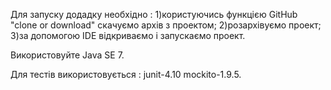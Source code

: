 Для запуску додадку необхідно :
1)користуючись функцією GitHub "clone or download" скачуємо архів з проектом;
2)розархівуємо проект;
3)за допомогою IDE відкриваємо і запускаємо проект.

Використовуйте Java SE 7.

Для тестів використовується :
junit-4.10
mockito-1.9.5.







